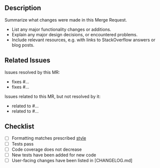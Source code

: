 ## Description

Summarize what changes were made in this Merge Request.
- List any major functionality changes or additions.
- Explain any major design decisions, or encountered problems. 
- Include relevant resources, e.g. with links to StackOverflow answers or blog posts.

## Related Issues

Issues resolved by this MR: 
- fixes #...
- fixes #...

Issues related to this MR, but not resolved by it:
- related to #...
- related to #...

## Checklist

- [ ] Formatting matches prescribed [style](https://gitlab.tudelft.nl/demoses/demoses-coupling/-/blob/main/README.dev.md?ref_type=heads)
- [ ] Tests pass
- [ ] Code coverage does not decrease
- [ ] New tests have been added for new code
- [ ] User-facing changes have been listed in [CHANGELOG.md]
